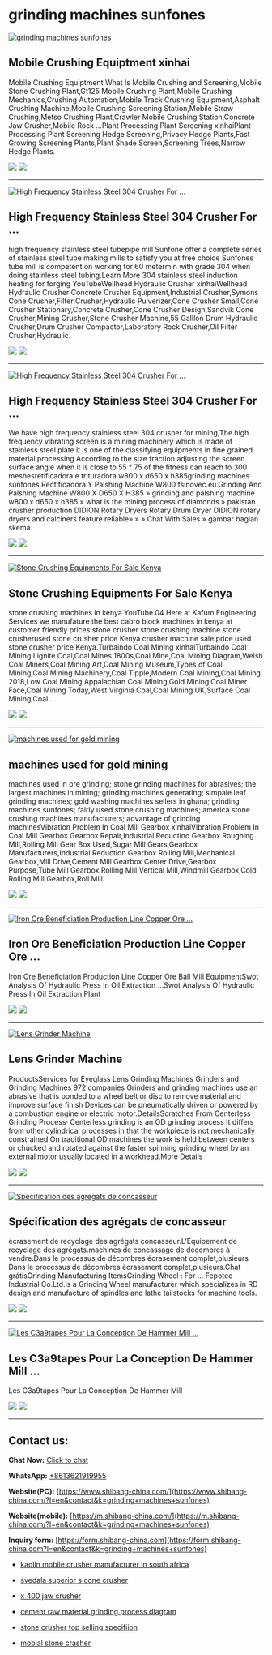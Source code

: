 # grinding machines sunfones

<a href="https://swt.shibang-china.com/?l=en&img&k=grinding+machines+sunfones" target="_blank">![grinding machines sunfones](http://static.shibang-china.com/all-800x300/751.jpg)</a>

## Mobile Crushing Equiptment xinhai
Mobile Crushing Equiptment What Is Mobile Crushing and Screening,Mobile Stone Crushing Plant,Gt125 Mobile Crushing Plant,Mobile Crushing Mechanics,Crushing Automation,Mobile Track Crushing Equipment,Asphalt Crushing Machine,Mobile Crushing Screening Station,Mobile Straw Crushing,Metso Crushing Plant,Crawler Mobile Crushing Station,Concrete Jaw Crusher,Mobile Rock …Plant Processing Plant Screening xinhaiPlant Processing Plant Screening Hedge Screening,Privacy Hedge Plants,Fast Growing Screening Plants,Plant Shade Screen,Screening Trees,Narrow Hedge Plants.


<a href="https://whatsapp.shibangsoft.com/WhatsApp.php" target="_blank" title="WhatsApp">![](http://static.shibang-china.com/icon/whatsapp.png)</a> <a href="https://swt.shibang-china.com/?l=en&icon&k=grinding+machines+sunfones" target="_blank">![](http://static.shibang-china.com/icon/chat-en.png)</a>

---

<a href="https://swt.shibang-china.com/?l=en&img&k=grinding+machines+sunfones" target="_blank">![High Frequency Stainless Steel 304 Crusher For …](http://static.shibang-china.com/all-800x300/125.jpg)</a>

## High Frequency Stainless Steel 304 Crusher For …
high frequency stainless steel tubepipe mill Sunfone offer a complete series of stainless steel tube making mills to satisfy you at free choice Sunfones tube mill is competent on working for 60 metermin with grade 304 when doing stainless steel tubing.Learn More 304 stainless steel induction heating for forging YouTubeWellhead Hydraulic Crusher xinhaiWellhead Hydraulic Crusher Concrete Crusher Equipment,Industrial Crusher,Symons Cone Crusher,Filter Crusher,Hydraulic Pulverizer,Cone Crusher Small,Cone Crusher Stationary,Concrete Crusher,Cone Crusher Design,Sandvik Cone Crusher,Mining Crusher,Stone Crusher Machine,55 Galllon Drum Hydraulic Crusher,Drum Crusher Compactor,Laboratory Rock Crusher,Oil Filter Crusher,Hydraulic.


<a href="https://whatsapp.shibangsoft.com/WhatsApp.php" target="_blank" title="WhatsApp">![](http://static.shibang-china.com/icon/whatsapp.png)</a> <a href="https://swt.shibang-china.com/?l=en&icon&k=grinding+machines+sunfones" target="_blank">![](http://static.shibang-china.com/icon/chat-en.png)</a>

---

<a href="https://swt.shibang-china.com/?l=en&img&k=grinding+machines+sunfones" target="_blank">![High Frequency Stainless Steel 304 Crusher For …](http://static.shibang-china.com/all-800x300/1404.jpg)</a>

## High Frequency Stainless Steel 304 Crusher For …
We have high frequency stainless steel 304 crusher for mining,The high frequency vibrating screen is a mining machinery which is made of stainless steel plate it is one of the classifying equipments in fine grained material processing According to the size fraction adjusting the screen surface angle when it is close to 55 &#176; 75 of the fitness can reach to 300 meshesretificadora e trituradora w800 x d650 x h385grinding machines sunfones.Rectificadora Y Palshing Machine W800 fsinovec.eu.Grinding And Palshing Machine W800 X D650 X H385 &#187; grinding and palshing machine w800 x d650 x h385 &#187; what is the mining process of diamonds &#187; pakistan crusher production DIDION Rotary Dryers Rotary Drum Dryer DIDION rotary dryers and calciners feature reliable&#187; &#187; &#187; Chat With Sales &#187; gambar bagian skema.


<a href="https://whatsapp.shibangsoft.com/WhatsApp.php" target="_blank" title="WhatsApp">![](http://static.shibang-china.com/icon/whatsapp.png)</a> <a href="https://swt.shibang-china.com/?l=en&icon&k=grinding+machines+sunfones" target="_blank">![](http://static.shibang-china.com/icon/chat-en.png)</a>

---

<a href="https://swt.shibang-china.com/?l=en&img&k=grinding+machines+sunfones" target="_blank">![Stone Crushing Equipments For Sale Kenya](http://static.shibang-china.com/all-800x300/724.jpg)</a>

## Stone Crushing Equipments For Sale Kenya
stone crushing machines in kenya YouTube.04 Here at Kafum Engineering Services we manufature the best cabro block machines in kenya at customer friendly prices.stone crusher stone crushing machine stone crusherused stone crusher price Kenya crusher machine sale price used stone crusher price Kenya.Turbaindo Coal Mining xinhaiTurbaindo Coal Mining Lignite Coal,Coal Mines 1800s,Coal Mine,Coal Mining Diagram,Welsh Coal Miners,Coal Mining Art,Coal Mining Museum,Types of Coal Mining,Coal Mining Machinery,Coal Tipple,Modern Coal Mining,Coal Mining 2018,Low Coal Mining,Appalachian Coal Mining,Gold Mining,Coal Miner Face,Coal Mining Today,West Virginia Coal,Coal Mining UK,Surface Coal Mining,Coal …


<a href="https://whatsapp.shibangsoft.com/WhatsApp.php" target="_blank" title="WhatsApp">![](http://static.shibang-china.com/icon/whatsapp.png)</a> <a href="https://swt.shibang-china.com/?l=en&icon&k=grinding+machines+sunfones" target="_blank">![](http://static.shibang-china.com/icon/chat-en.png)</a>

---

<a href="https://swt.shibang-china.com/?l=en&img&k=grinding+machines+sunfones" target="_blank">![machines used for gold mining](http://static.shibang-china.com/all-800x300/986.jpg)</a>

## machines used for gold mining
machines used in ore grinding; stone grinding machines for abrasives; the largest machines in mining; grinding machines generating; simpale leaf grinding machines; gold washing machines sellers in ghana; grinding machines sunfones; fairly used stone crushing machines; america stone crushing machines manufacturers; advantage of grinding machinesVibration Problem In Coal Mill Gearbox xinhaiVibration Problem In Coal Mill Gearbox Gearbox Repair,Industrial Reductino Gearbox Roughing Mill,Rolling Mill Gear Box Used,Sugar Mill Gears,Gearbox Manufacturers,Industrial Reduction Gearbox Rolling Mill,Mechanical Gearbox,Mill Drive,Cement Mill Gearbox Center Drive,Gearbox Purpose,Tube Mill Gearbox,Rolling Mill,Vertical Mill,Windmill Gearbox,Cold Rolling Mill Gearbox,Roll Mill.


<a href="https://whatsapp.shibangsoft.com/WhatsApp.php" target="_blank" title="WhatsApp">![](http://static.shibang-china.com/icon/whatsapp.png)</a> <a href="https://swt.shibang-china.com/?l=en&icon&k=grinding+machines+sunfones" target="_blank">![](http://static.shibang-china.com/icon/chat-en.png)</a>

---

<a href="https://swt.shibang-china.com/?l=en&img&k=grinding+machines+sunfones" target="_blank">![Iron Ore Beneficiation Production Line Copper Ore …](http://static.shibang-china.com/all-800x300/968.jpg)</a>

## Iron Ore Beneficiation Production Line Copper Ore …
Iron Ore Beneficiation Production Line Copper Ore Ball Mill EquipmentSwot Analysis Of Hydraulic Press In Oil Extraction …Swot Analysis Of Hydraulic Press In Oil Extraction Plant


<a href="https://whatsapp.shibangsoft.com/WhatsApp.php" target="_blank" title="WhatsApp">![](http://static.shibang-china.com/icon/whatsapp.png)</a> <a href="https://swt.shibang-china.com/?l=en&icon&k=grinding+machines+sunfones" target="_blank">![](http://static.shibang-china.com/icon/chat-en.png)</a>

---

<a href="https://swt.shibang-china.com/?l=en&img&k=grinding+machines+sunfones" target="_blank">![Lens Grinder Machine](http://static.shibang-china.com/all-800x300/89.jpg)</a>

## Lens Grinder Machine
ProductsServices for Eyeglass Lens Grinding Machines Grinders and Grinding Machines 972 companies Grinders and grinding machines use an abrasive that is bonded to a wheel belt or disc to remove material and improve surface finish Devices can be pneumatically driven or powered by a combustion engine or electric motor.DetailsScratches From Centerless Grinding Process&#183; Centerless grinding is an OD grinding process It differs from other cylindrical processes in that the workpiece is not mechanically constrained On traditional OD machines the work is held between centers or chucked and rotated against the faster spinning grinding wheel by an external motor usually located in a workhead.More Details


<a href="https://whatsapp.shibangsoft.com/WhatsApp.php" target="_blank" title="WhatsApp">![](http://static.shibang-china.com/icon/whatsapp.png)</a> <a href="https://swt.shibang-china.com/?l=en&icon&k=grinding+machines+sunfones" target="_blank">![](http://static.shibang-china.com/icon/chat-en.png)</a>

---

<a href="https://swt.shibang-china.com/?l=en&img&k=grinding+machines+sunfones" target="_blank">![Sp&#233;cification des agr&#233;gats de concasseur](http://static.shibang-china.com/all-800x300/1429.jpg)</a>

## Sp&#233;cification des agr&#233;gats de concasseur
&#233;crasement de recyclage des agr&#233;gats concasseur.L’&#201;quipement de recyclage des agr&#233;gats.machines de concassage de d&#233;combres &#224; vendre.Dans le processus de d&#233;combres &#233;crasement complet,plusieurs Dans le processus de d&#233;combres &#233;crasement complet,plusieurs.Chat gr&#225;tisGrinding Manufacturing ItemsGrinding Wheel : For … Fepotec Industrial Co.Ltd.is a Grinding Wheel manufacturer which specializes in RD design and manufacture of spindles and lathe tailstocks for machine tools.


<a href="https://whatsapp.shibangsoft.com/WhatsApp.php" target="_blank" title="WhatsApp">![](http://static.shibang-china.com/icon/whatsapp.png)</a> <a href="https://swt.shibang-china.com/?l=en&icon&k=grinding+machines+sunfones" target="_blank">![](http://static.shibang-china.com/icon/chat-en.png)</a>

---

<a href="https://swt.shibang-china.com/?l=en&img&k=grinding+machines+sunfones" target="_blank">![Les C3a9tapes Pour La Conception De Hammer Mill …](http://static.shibang-china.com/all-800x300/505.jpg)</a>

## Les C3a9tapes Pour La Conception De Hammer Mill …
Les C3a9tapes Pour La Conception De Hammer Mill

<a href="https://whatsapp.shibangsoft.com/WhatsApp.php" target="_blank" title="WhatsApp">![](http://static.shibang-china.com/icon/whatsapp.png)</a> <a href="https://swt.shibang-china.com/?l=en&icon&k=grinding+machines+sunfones" target="_blank">![](http://static.shibang-china.com/icon/chat-en.png)</a>

---
## Contact us:

**Chat Now:** [Click to chat](https://swt.shibang-china.com?l=en&contact&k=grinding+machines+sunfones)

**WhatsApp:**  [+8613621919955](https://whatsapp.shibangsoft.com/WhatsApp.php)

**Website(PC):** [https://www.shibang-china.com/](https://www.shibang-china.com/?l=en&contact&k=grinding+machines+sunfones)

**Website(mobile):** [https://m.shibang-china.com/](https://m.shibang-china.com/?l=en&contact&k=grinding+machines+sunfones)

**Inquiry form:** [https://form.shibang-china.com](https://form.shibang-china.com?l=en&contact&k=grinding+machines+sunfones)

* [kaolin mobile crusher manufacturer in south africa](../170/kaolin%20mobile%20crusher%20manufacturer%20in%20south%20africa.md)

* [svedala superior s cone crusher](../167/svedala%20superior%20s%20cone%20crusher.md)

* [x 400 jaw crusher](../167/x%20400%20jaw%20crusher.md)

* [cement raw material grinding process diagram](../163/cement%20raw%20material%20grinding%20process%20diagram.md)

* [stone crusher top selling specifiion](../165/stone%20crusher%20top%20selling%20specifiion.md)

* [mobial stone crasher](../168/mobial%20stone%20crasher.md)